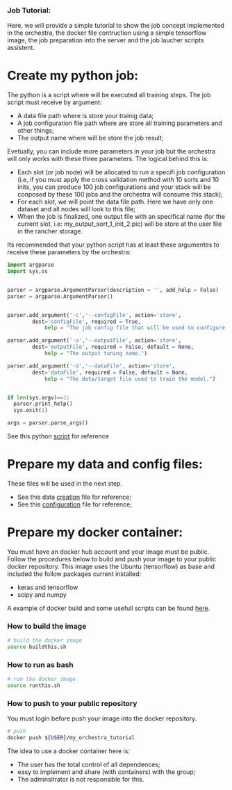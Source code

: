 


### Job Tutorial:

Here, we will provide a simple tutorial to show the job concept implemented in the orchestra, the docker
file contruction using a simple tensorflow image, the job preparation into the server and the job laucher
scripts assistent.

# Create my python job:

The python is a script where will be executed all training steps. The job script must receive by argument:

- A data file path where is store your trainig data;
- A job configuration file path where are store all training parameters and other things;
- The output name where will be store the job result;

Evetually, you can include more parameters in your job but the orchestra will only works with these three 
parameters. The logical behind this is:

- Each slot (or job node) will be allocated to run a specifi job configuration (i.e, if you must apply the cross validation method with 10 sorts and 10 inits, you can produce 100 job configurations and your stack will be conposed by these 100 jobs and the orchestra will consume this stack);
- For each slot, we will point the data file path. Here we have only one dataset and all nodes will look to this file;
- When the job is finalized, one output file with an specifical name (for the current slot, i.e: my_output_sort_1_init_2.pic) will be store at the user file in the rancher storage.

Its recommended that your python script has at least these argumentes to receive these parameters by the orchestra:


```python
import argparse
import sys,os


parser = argparse.ArgumentParser(description = '', add_help = False)
parser = argparse.ArgumentParser()


parser.add_argument('-c','--configFile', action='store',
        dest='configFile', required = True,
            help = "The job config file that will be used to configure the job (sort and init).")

parser.add_argument('-o','--outputFile', action='store',
        dest='outputFile', required = False, default = None,
            help = "The output tuning name.")

parser.add_argument('-d','--dataFile', action='store',
        dest='dataFile', required = False, default = None,
            help = "The data/target file used to train the model.")


if len(sys.argv)==1:
  parser.print_help()
  sys.exit(1)

args = parser.parse_args()
```

See this python [script](https://github.com/jodafons/orchestra/blob/master/doc/tutorial/docker/job_tuning.py) for reference



# Prepare my data and config files:

These files will be used in the next step.

- See this data [creation](https://github.com/jodafons/orchestra/blob/master/doc/tutorial/create_data.py) file for reference;
- See this [configuration](https://github.com/jodafons/orchestra/blob/master/doc/tutorial/create_configs.py) file for reference;



# Prepare my docker container:

You must have an docker hub account and your image must be public. Follow the procedures below to build and push your image
to your public docker repository. This image uses the Ubuntu (tensorflow) as base and included the follow packages
current installed:

- keras and tensorflow
- scipy and numpy

A example of docker build and some usefull scripts can be found [here](https://github.com/jodafons/orchestra/tree/master/doc/tutorial/docker).


### How to build the image

```bash
# build the docker image
source buildthis.sh
```

### How to run as bash

```bash
# run the docker image
source runthis.sh
```

### How to push to your public repository

You must login before push your image into the docker repository.
```bash
# push
docker push ${USER}/my_orchestra_tutorial
```

The idea to use a docker container here is:

- The user has the total control of all dependences;
- easy to implement and share (with containers) with the group;
- The adminsitrator is not responsible for this.





